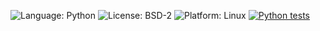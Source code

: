 ![Language: Python](https://img.shields.io/badge/Language-Python-blue)
![License: BSD-2](https://img.shields.io/badge/License-MIT-blue)
![Platform: Linux](https://img.shields.io/badge/Platform-Linux-blue)
[![Python tests](https://github.com/NCSU-SE-Spring2025-Group6/HW1/actions/workflows/python-app.yml/badge.svg)](https://github.com/NCSU-SE-Spring2025-Group6/HW1/actions/workflows/python-app.yml)
